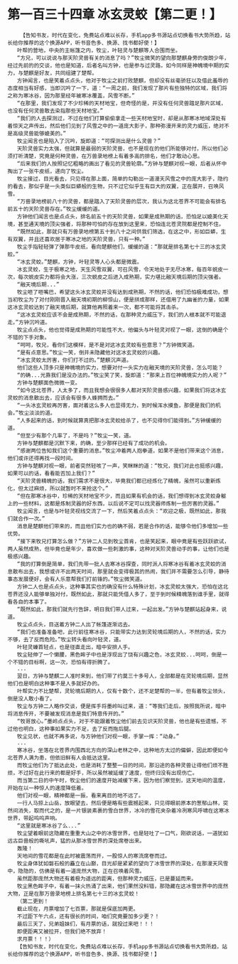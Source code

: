 # 第一百三十四章 冰玄灵蛟【第二更！】
        【告知书友，时代在变化，免费站点难以长存，手机app多书源站点切换看书大势所趋，站长给你推荐的这个换源APP，听书音色多、换源、找书都好使！】
       叶帮的营地，中央的主帐篷之内，牧尘，叶轻灵与楚麒等人合围而坐。
       “方兄，可以说说与那天阶灵兽有关的消息了吗？”牧尘微笑的望向那楚麒身旁的俊朗少年，经过先前的的交谈，他也是知道，后者名叫方钟，也是参与过灵路，如今同样是神魄境中期的实力，与楚麒是好友，共同组建了楚帮。
       方钟闻言，也是笑着点点头，他对于牧尘之前打败楚麒，但却没有丝毫骄狂以及借此羞辱的态度相当有好感，当即沉吟了一下，道：“一周之前，我们发现了那片有些独特的区域，我们将之称为寒冰谷，因为那里经年被寒冰覆盖，风雪不断。”
       “在那里，我们发现了不少珍稀的天材地宝，但奇怪的是，并没有任何灵兽踏足那片区域，也没有任何灵兽敢去染指那些天材地宝。”
       “我们的人去探测过，不过在他们打算偷偷拿走一些天材地宝时，却是从那寒冰地域深处有着惊天之声传出，然后他们见到了风雪之中的一道庞大影子，那种弥漫开来的灵力威压，绝对不是高级灵兽能够媲美的。”
       牧尘闻言也是陷入了沉吟，旋即道：“可探测出是什么灵兽？”
       天阶灵兽实力太强，但就算是最弱的天阶灵兽，也不是现在的他们所能够对付，所以他们必须打听清楚，究竟是何种灵兽，在万兽录地榜上有着多高的排名，他们才敢动心思。
       “后来我们的人按照记忆粗略的画出了看见的灵兽轮廓。”方钟与楚麒对视一眼，后者从怀中掏出了一张牛皮纸，递向了牧尘。
       牧尘接过，目光看去，只见得在那上面，简单的勾勒出一道漫天风雪之中的庞大影子，隐约的看去，那似乎是一头类似巨蟒般的生物，只不过它似乎生有巨大的双翼，正在展开，召唤风雪。
       “万兽录地榜前八十的灵兽，都是踏入了天阶灵兽的层次，我认为这北苍界不可能会有排名前五十的天阶灵兽存在。”牧尘缓缓的道。
       方钟他们闻言也是点点头，排名前五十的天阶灵兽，如果是成熟期的话，恐怕足以媲美化天境，甚至通天境的顶尖强者，将那种可怕的存在放到这里来，恐怕连北苍灵院都是控制不住。
       “既然如此，那就只有万兽录地榜第五十到八十之间供我们筛选，在这之中，形如巨蟒，生有双翼，并且还喜欢居于寒冰之地的天阶灵兽，只有一种。”
       牧尘手指轻轻弹了弹那牛皮纸，看向楚麒他们，缓缓的道：“那就是排名第七十三的冰玄灵蛟。”
       “冰玄灵蛟。”楚麒，方钟，叶轻灵等人心头都是微震。
       冰玄灵蛟，生于极寒之地，天生风雪双翼，可召风雪，令天地处于无尽冰寒，每百年蜕皮一次，每次蜕皮实力都将会大涨，三次蜕皮之后进入成熟期，实力堪比融天境后期的顶尖强者。
       “融天境后期...”
       牧尘咂了咂嘴巴，希望这头冰玄灵蛟并没有达到成熟期，不然的话，他们恐怕极难成功，想当初牧尘为了对付刚刚晋入融天境初期的柳惊山，便是拼成那样，还借用了九幽雀的力量，如果这冰玄灵蛟达到了融天境后期，就算他再照着来一次，都不可能将其击杀。
       “这冰玄灵蛟应该不会是成熟期，不然的话，在那种灵力威压下，我们的人根本就不可能退走。”方钟沉吟道。
       牧尘点点头，他也觉得是成熟期的可能性不大，他偏头与叶轻灵对视了一眼，这倒的确是个不错的下手对象。
       “呵呵，牧兄，看你们这模样，是不是对这冰玄灵蛟有些意思？”方钟微笑道。
       “是有点意思。”牧尘一笑，倒并未隐藏他对这冰玄灵蛟的兴趣。
       “冰玄灵蛟太厉害，你们打不过的。”楚麒沉声道。
       他们这些人顶多只是神魄境的实力，想要对付一头实力在融天境的天阶灵兽，怎么可能？
       “的确...光靠我们是没办法的。”牧尘笑了笑，旋即道：“那来上百位神魄境实力的人呢？”
       方钟与楚麒面色微微一变。
       “如今这北苍界，人太多了，而且我想会很很多人都对天阶灵兽感兴趣，如果我们将这冰玄灵蛟的消息散出去，应该会有很多人蜂拥而去。”
       “一头冰玄灵蛟再厉害，面对着这么多人也显得无力，到时候浑水摸鱼，那便是我们的机会。”牧尘淡淡的道。
       “人多起来的话，到时候就算真把那冰玄灵蛟给杀了，也不见得你们能得到。”方钟缓缓的道。
       “但至少有那个几率了，不是吗？”牧尘一笑，道。
       方钟与楚麒都是沉默下来，的确，至少那样已经有了成功的机会。
       “感谢两位告知我们这个重要的消息。”牧尘冲着两人抱拳道，如果不是他们带来这个消息，他们或许还得再找一段时间。
       方钟与楚麒对视一眼，前者突然轻咳了一声，笑眯眯的道：“牧兄，我们对此也挺感兴趣，如果可以的话，看看能否加上我们？”
       “天阶灵兽精魄的话，我们需求不是很大，毕竟我们都已经炼化了精魄，虽然可以重新炼化，但太过麻烦，所以就暂时不来抢这个。”
       “但在那寒冰谷中，珍稀的天材地宝不少，而且如果有机会的话，我们想得到冰玄灵蛟身躯上的一些材料，这都是炼制灵器的好东西，以后说不定可以找灵器师炼制一些厉害的灵器。”
       牧尘闻言，也是与叶轻灵视线交流了一下，然后笑着点点头：“欢迎之极，既然如此，那我们就合作一次。”
       消息是楚麒他们带来的，而且他们实力也的确不弱，若是合作的话，能够令他们多增加一些优势。
       “接下来牧兄打算怎么做？”方钟二人见到牧尘首肯，也是笑起来，眼中竟是有些跃跃欲试，两人虽然成熟，但毕竟也是年少，喜欢做一些刺激的事，这种对天阶灵兽动手的事，让他们也是极感兴趣。
       “我的打算倒是简单，我们先带一批人去寒冰谷探查，同时派人将寒冰谷有着冰玄灵蛟的消息散布出去，我想或许不出两天时间，那里就会变得极其的热闹，我们并不需要怎么引导，静待事态发展便好，会有人乐意帮我们打前锋的。”牧尘微笑道。
       方钟二人也是点点头，这种事其实也的确没有什么特殊计划，冰玄灵蛟太强大，恐怕在这北苍界还没人能够单独对付，既然如此，那就只能凭借人多了，至于到时候精魄落到谁手里，就得看各自的本事了。
       “既然如此，那我们就先行告辞，明日我们带人过来，一起出发。”方钟与楚麒站起身来，说道。
       牧尘点点头，目送着方钟二人出了帐篷逐渐远去。
       “我们也准备准备吧，此行前往寒冰谷，只能带实力达到灵轮境后期的人，不然的话，实力不够，去了反而危险。”牧尘转头看向叶轻灵，道。
       叶轻灵螓首轻点，也是径直走出，暗中安排人手。
       牧尘轻伸了一个懒腰，黑色眸子中也是浮现出了饶有兴趣之色，冰玄灵蛟...呵呵，倒是一个不错的目标啊，这一次，恐怕有得折腾了。
       ...
       翌日，方钟与楚麒二人准时来到，他们带了约莫三十多号人，全部都是在灵轮境后期，显然他们也是明白这种事不是人多就好办的。
       叶帮实力不比楚帮，灵轮境后期的人，仅有十数个，还不足楚帮的一半，但有着牧尘领头，倒是没人敢小看了。
       牧尘与方钟二人略作交谈，便是挥手将墨岭叫过来，道：“等我们走后，按照我所说，暗中将消息传开，不要被发现消息是我们特意传开的。”
       “牧哥放心。”墨岭点点头，对于不能跟着牧尘他们前去见识天阶灵兽，他也是有些遗憾，不过他也明白，这种事如果实力不足，去了反而拖后腿。
       牧尘见状，也就不再多说，与方钟他们对视一眼，手掌一挥：“动身。”
       ...
       寒冰谷，坐落在北苍界内围西北方向的深山老林之中，这种地方太过的偏僻，因此即便如今北苍界人满为患，但依旧鲜有人会抵达这里。
       而牧尘他们为了抵达此处，也是消耗了整整一日的时间，那沿途的各种灵兽让得他们烦不胜烦，不过好在此行来的都是好手，所以虽然被延缓了速度，但终归没有出现伤亡。
       而当第二日的中午时，牧尘他们的速度开始减缓下来，因为他们察觉到，这天地间的温度，开始在以一种惊人的速度降低着。
       他们对视一眼，精神都是一振，看来离目的地不远了。
       一行人马掠上山岳，放眼望去，然后便是略有些震撼起来，只见得眼前原本的葱郁山林，突然间消失，取而代之的，是一片银装素裹的雪白世界，冰冷的雪花夹杂着冷冽寒风呼啸在这寒冰世界，带起呜呜声响。
       “这里就是寒冰谷了么...”
       牧尘望着眼前这隐藏在重重大山之中的冰雪世界，也是轻吐了一口气，刚欲说话，一道犹如远古巨兽般的嘶吼声，猛的从那冰雪世界的深处席卷出来。
       轰隆！
       天地间的雪花都是在此时被震荡而开，一股惊人的寒流席卷而过。
       牧尘身体犹如磐石般的矗立在山巅，目光却是紧紧的望向了冰雪世界的深处，在那漫天风雪中，隐隐的，仿佛是有着一道庞然大物，正在召唤着风雪。
       虽然距那庞然大物还有着极为遥远的距离，但那种灵力威压，已是蔓延而来。
       牧尘黑色眸子中，有着一抹火热涌了出来，他们果然没料错，那隐藏在这冰雪世界中的庞然大物，正是在那万兽录地榜上排名第七十三的冰玄灵蛟！
       （第二更到！
       截止现在，月票增加了七百票，那就是保底加两更。
       不过距下午六点，还有很长的时间，咱们究竟要加多少更？！
       最后三天了，兄弟姐妹们，有月票的话，就投过来吧！！！
       即便距离又被拉开，但我们绝不放弃！
       求月票！！！）
       【告知书友，时代在变化，免费站点难以长存，手机app多书源站点切换看书大势所趋，站长给你推荐的这个换源APP，听书音色多、换源、找书都好使！】